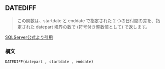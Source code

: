 ## DATEDIFF

> この関数は、startdate と enddate で指定された 2 つの日付間の差を、指定された datepart 境界の数で (符号付き整数値として) で返します。

[SQLServer公式より引用](https://learn.microsoft.com/ja-jp/sql/t-sql/functions/datediff-transact-sql?view=sql-server-ver16)

### 構文

```
DATEDIFF(datepart , startdate , enddate)
```
